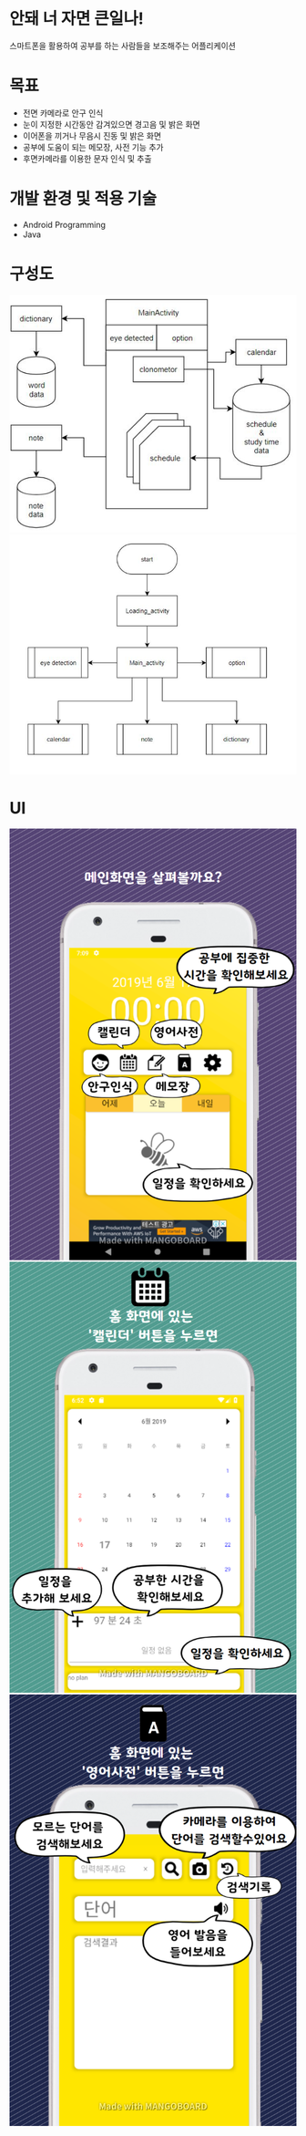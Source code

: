 # 안돼 너 자면 큰일나!
스마트폰을 활용하여 공부를 하는 사람들을 보조해주는 어플리케이션

# 목표
- 전면 카메라로 안구 인식
- 눈이 지정한 시간동안 감겨있으면 경고음 및 밝은 화면
- 이어폰을 끼거나 무음시 진동 및 밝은 화면
- 공부에 도움이 되는 메모장, 사전 기능 추가
- 후면카메라를 이용한 문자 인식 및 추출

# 개발 환경 및 적용 기술
- Android Programming
- Java


# 구성도
![block](https://github.com/wjrmffldrhrl/mobileteam/blob/master/%EB%B8%94%EB%A1%9D%EB%8F%84.JPG)
![flow](https://github.com/wjrmffldrhrl/mobileteam/blob/master/%EC%88%9C%EC%84%9C%EB%8F%84.JPG)

# UI
![UI1](https://github.com/wjrmffldrhrl/mobileteam/blob/master/explain1.png)  
![UI2](https://github.com/wjrmffldrhrl/mobileteam/blob/master/explain2.png)  
![UI3](https://github.com/wjrmffldrhrl/mobileteam/blob/master/explain3.png)  
 
